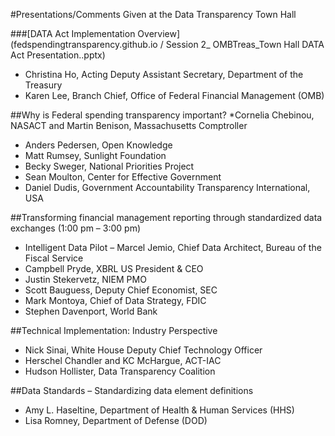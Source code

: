 #Presentations/Comments Given at the Data Transparency Town Hall 

###[DATA Act Implementation Overview](fedspendingtransparency.github.io / Session 2_ OMBTreas_Town Hall DATA Act Presentation..pptx)
* Christina Ho, Acting Deputy Assistant Secretary, Department of the Treasury
* Karen Lee, Branch Chief, Office of Federal Financial Management (OMB)

##Why is Federal spending transparency important?
*Cornelia Chebinou, NASACT and Martin Benison, Massachusetts Comptroller
* Anders Pedersen, Open Knowledge 
* Matt Rumsey, Sunlight Foundation
* Becky Sweger, National Priorities Project
* Sean Moulton, Center for Effective Government
* Daniel Dudis, Government Accountability Transparency International, USA



##Transforming financial management reporting through standardized data exchanges (1:00 pm – 3:00 pm)
* Intelligent Data Pilot – Marcel Jemio, Chief Data Architect, Bureau of the Fiscal Service 
* Campbell Pryde, XBRL US President & CEO
* Justin Stekervetz, NIEM PMO 
* Scott Bauguess, Deputy Chief Economist, SEC 
* Mark Montoya, Chief of Data Strategy, FDIC
* Stephen Davenport, World Bank

##Technical Implementation: Industry Perspective 
* Nick Sinai, White House Deputy Chief Technology Officer
* Herschel Chandler and KC McHargue, ACT-IAC
* Hudson Hollister, Data Transparency Coalition 

##Data Standards – Standardizing data element definitions 
* Amy L. Haseltine, Department of Health & Human Services (HHS)
* Lisa Romney, Department of Defense (DOD) 



